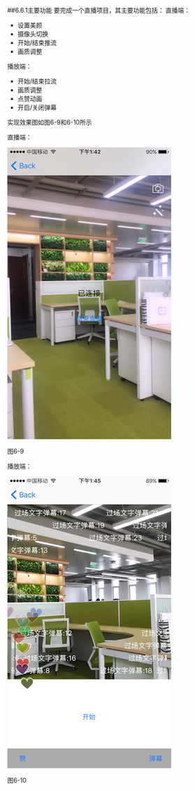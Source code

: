 ##6.6.1主要功能
要完成一个直播项目，其主要功能包括：
直播端：

* 设置美颜
* 摄像头切换
* 开始/结束推流
* 画质调整

播放端：

* 开始/结束拉流
* 画质调整
* 点赞动画
* 开启/关闭弹幕

实现效果图如图6-9和6-10所示

直播端：

![](/assets/6-9.png)

图6-9

播放端：

![](/assets/6-10.png)

图6-10